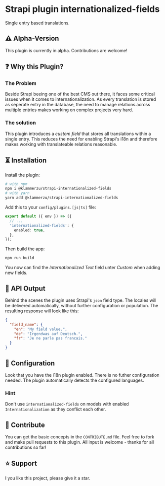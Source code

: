 # Strapi plugin internationalized-fields
Single entry based translations.

## ⚠️ Alpha-Version
This plugin is currently in alpha. Contributions are welcome!

## ❓ Why this Plugin?

### The Problem
Beside Strapi beeing one of the best CMS out there, it faces some critical issues when it comes to internationalization. As every translation is stored as seperate entry in the database, the need to manage relations across multiple entries makes working on complex projects very hard.

### The solution
This plugin introduces a _custom field_ that stores all translations within a single entry. This reduces the need for enabling Strapi's i18n and therefore makes working with translateable relations reasonable.

## ⏳ Installation
Install the plugin:
```bash
# with npm
npm i @klammerzu/strapi-internationalized-fields
# with yarn
yarn add @klammerzu/strapi-internationalized-fields
```

Add this to your `config/plugins.[js|ts]` file:
```ts
export default ({ env }) => ({
  // ...
  'internationalized-fields': {
    enabled: true,
  },
});
```

Then build the app:
```bash
npm run build
```

You now can find the _Internationalized Text_ field unter _Custom_ when adding new fields.

## 💾 API Output
Behind the scenes the plugin uses Strapi's `json` field type. The locales will be delivered automatically, without further configuration or population. The resulting response will look like this:

```json
{
  "field_name": {
    "en": "My field value.",
    "de": "Irgendwas auf Deutsch.",
    "fr": "Je ne parle pas francais."
  }
}
```

## 🔧 Configuration
Look that you have the i18n plugin enabled. There is no futher configuration needed. The plugin automatically detects the configured languages.

### Hint
Don't use `internationalized-fields` on models with enabled `Internationalization` as they conflict each other. 


## 🤝 Contribute
You can get the basic concepts in the `CONTRIBUTE.md` file. Feel free to fork and make pull requests to this plugin. All input is welcome - thanks for all contributions so far!


## ⭐️ Support
I you like this project, please give it a star. 